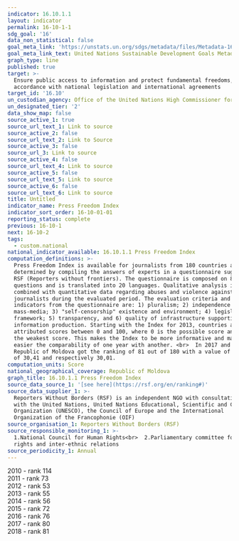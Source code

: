 ```yaml
---
indicator: 16.10.1.1
layout: indicator
permalink: 16-10-1-1
sdg_goal: '16'
data_non_statistical: false
goal_meta_link: 'https://unstats.un.org/sdgs/metadata/files/Metadata-16-10-01.pdf'
goal_meta_link_text: United Nations Sustainable Development Goals Metadata (pdf 1361kB)
graph_type: line
published: true
target: >-
  Ensure public access to information and protect fundamental freedoms, in
  accordance with national legislation and international agreements
target_id: '16.10'
un_custodian_agency: Office of the United Nations High Commissioner for Human Rights (OHCHR)
un_designated_tier: '2'
data_show_map: false
source_active_1: true
source_url_text_1: Link to source
source_active_2: false
source_url_text_2: Link to Source
source_active_3: false
source_url_3: Link to source
source_active_4: false
source_url_text_4: Link to source
source_active_5: false
source_url_text_5: Link to source
source_active_6: false
source_url_text_6: Link to source
title: Untitled
indicator_name: Press Freedom Index
indicator_sort_order: 16-10-01-01
reporting_status: complete
previous: 16-10-1
next: 16-10-2
tags:
  - custom.national
national_indicator_available: 16.10.1.1 Press Freedom Index
computation_definitions: >-
  Press Freedom Index is available for journalists from 180 countries and is
  determined by compiling the answers of experts in a questionnaire suggested by
  RSF (Reporters without frontiers). The questionnaire is composed on 87
  questions and is translated into 20 languages. Qualitative analysis is
  combined with quantitative data regarding abuses and violence against
  journalists during the evaluated period. The evaluation criteria and
  indicators from the questionnaire are: 1) pluralism; 2) independence of
  mass-media; 3) "self-censorship" existence and environment; 4) legislative
  framework; 5) transparency, and 6) quality of infrastructure supporting
  information production. Starting with the Index for 2013, countries are
  attributed scores between 0 and 100, where 0 is the possible score and 100 is
  the weakest score. This makes the Index to be more informative and makes
  easier the comparability of one year with another. <br>  In 2017 and 2018 the
  Republic of Moldova got the ranking of 81 out of 180 with a value of the score
  of 30,41 and respectively 30,01.
computation_units: Score
national_geographical_coverage: Republic of Moldova
graph_title: 16.10.1.1 Press Freedom Index
source_data_source_1: '[see here](https://rsf.org/en/ranking#)'
source_data_supplier_1: >-
  Reporters Without Borders (RSF) is an independent NGO with consultative status
  with the United Nations, United Nations Educational, Scientific and Cultural
  Organization (UNESCO), the Council of Europe and the International
  Organization of the Francophonie (OIF)
source_organisation_1: Reporters Without Borders (RSF)
source_responsible_monitoring_1: >-
  1.National Council for Human Rights<br>  2.Parliamentary committee for human
  rights and inter-ethnic relations
source_periodicity_1: Annual
---
```

2010 - rank 114<br>
2011 - rank 73<br>
2012 - rank 53<br>
2013 - rank 55<br>
2014 - rank 56<br>
2015 - rank 72<br>
2016 - rank 76<br>
2017 - rank 80<br>
2018 - rank 81
